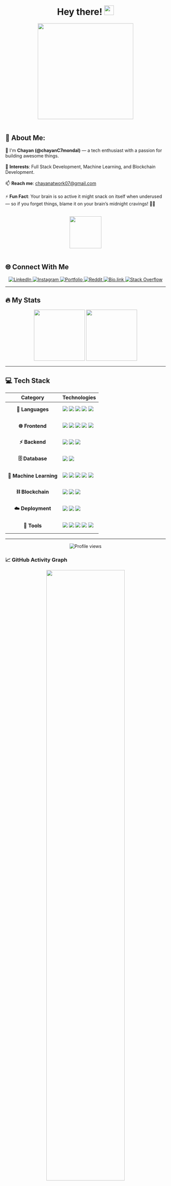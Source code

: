 <h1 align="center">
  Hey there! 
  <img src="https://media.giphy.com/media/hvRJCLFzcasrR4ia7z/giphy.gif" width="30px"/>
</h1>

<div align="center">
  <img src="https://media.giphy.com/media/836HiJc7pgzy8iNXCn/giphy.gif" width="300"/>
</div>

<br>

## 💫 About Me:

👋 I'm **Chayan (@chayanC7mondal)** — a tech enthusiast with a passion for building awesome things.<br><br>
👀 **Interests**: Full Stack Development, Machine Learning, and Blockchain Development.<br><br>
📫 **Reach me**: chayanatwork07@gmail.com<br><br>
⚡ **Fun Fact**: Your brain is so active it might snack on itself when underused — so if you forget things, blame it on your brain’s midnight cravings! 🧠🍕

<br>

<div align="center">
  <img src="https://media.giphy.com/media/M9gbBd9nbDrOTu1Mqx/giphy.gif" width="100"/>
</div>

<br>

## 🌐 Connect With Me

<div id="badges" align="center">
  <a href="https://www.linkedin.com/in/chayan-mondal-881962177/" target="_blank">
    <img src="https://img.shields.io/badge/LinkedIn-blue?style=for-the-badge&logo=linkedin&logoColor=white" alt="LinkedIn"/>
  </a>
  <a href="https://www.instagram.com/chayan.mondal_?igsh=Z3RuOW1iaGg5aGFx" target="_blank">
    <img src="https://img.shields.io/badge/Instagram-E4405F?style=for-the-badge&logo=instagram&logoColor=white" alt="Instagram"/>
  </a>
  <a href="https://chayan-mondal.vercel.app/" target="_blank">
    <img src="https://img.shields.io/badge/Portfolio-255E63?style=for-the-badge&logo=About.me&logoColor=white" alt="Portfolio"/>
  </a>
  <a href="https://www.reddit.com/user/YOUR_USERNAME" target="_blank">
    <img src="https://img.shields.io/badge/Reddit-FF4500?style=for-the-badge&logo=reddit&logoColor=white" alt="Reddit"/>
  </a>
  <a href="https://bio.link/chayanmondal" target="_blank">
    <img src="https://img.shields.io/badge/bio.link-000000?style=for-the-badge&logo=biolink&logoColor=white" alt="Bio.link"/>
  </a>
  <a href="https://stackoverflow.com/users/23888792/chayan-mondal" target="_blank">
    <img src="https://img.shields.io/badge/Stack_Overflow-FE7A16?style=for-the-badge&logo=stack-overflow&logoColor=white" alt="Stack Overflow"/>
  </a> 
</div>

---

## 🔥 My Stats

<p align="center">
  <img height="160" src="https://streak-stats.demolab.com?user=chayanC7mondal&theme=bear&hide_border=true&border_radius=6.3"/>
  <img height="160" src="https://github-readme-stats.vercel.app/api?username=chayanC7mondal&show_icons=true&theme=tokyonight"/>
</p>

---

## 💻 Tech Stack

<div align="center">

| **Category** | **Technologies** |
|:---:|:---|
| **🚀 Languages** | <div align="left" style="padding: 10px 0;">![](https://img.shields.io/badge/C-00599C?style=flat&logo=c&logoColor=white) ![](https://img.shields.io/badge/C++-00599C?style=flat&logo=c%2B%2B&logoColor=white) ![](https://img.shields.io/badge/Python-3776AB?style=flat&logo=python&logoColor=white) ![](https://img.shields.io/badge/JavaScript-F7DF1E?style=flat&logo=javascript&logoColor=black) ![](https://img.shields.io/badge/TypeScript-007ACC?style=flat&logo=typescript&logoColor=white)</div> |
|  |  |
| **🌐 Frontend** | <div align="left" style="padding: 10px 0;">![](https://img.shields.io/badge/HTML5-E34F26?style=flat&logo=html5&logoColor=white) ![](https://img.shields.io/badge/CSS3-1572B6?style=flat&logo=css3&logoColor=white) ![](https://img.shields.io/badge/React-61DAFB?style=flat&logo=react&logoColor=black) ![](https://img.shields.io/badge/Tailwind-38B2AC?style=flat&logo=tailwind-css&logoColor=white) ![](https://img.shields.io/badge/Bootstrap-563D7C?style=flat&logo=bootstrap&logoColor=white)</div> |
|  |  |
| **⚡ Backend** | <div align="left" style="padding: 10px 0;">![](https://img.shields.io/badge/Node.js-339933?style=flat&logo=node.js&logoColor=white) ![](https://img.shields.io/badge/Express.js-000000?style=flat&logo=express&logoColor=white) ![](https://img.shields.io/badge/JWT-000000?style=flat&logo=json-web-tokens&logoColor=white)</div> |
|  |  |
| **🗄️ Database** | <div align="left" style="padding: 10px 0;">![](https://img.shields.io/badge/MongoDB-47A248?style=flat&logo=mongodb&logoColor=white) ![](https://img.shields.io/badge/PostgreSQL-336791?style=flat&logo=postgresql&logoColor=white)</div> |
|  |  |
| **🤖 Machine Learning** | <div align="left" style="padding: 10px 0;">![](https://img.shields.io/badge/Numpy-013243?style=flat&logo=numpy&logoColor=white) ![](https://img.shields.io/badge/Pandas-150458?style=flat&logo=pandas&logoColor=white) ![](https://img.shields.io/badge/Scikit--Learn-F7931E?style=flat&logo=scikit-learn&logoColor=white) ![](https://img.shields.io/badge/Streamlit-FF4B4B?style=flat&logo=streamlit&logoColor=white) ![](https://img.shields.io/badge/Jupyter-F37626?style=flat&logo=jupyter&logoColor=white)</div> |
|  |  |
| **⛓️ Blockchain** | <div align="left" style="padding: 10px 0;">![](https://img.shields.io/badge/Truffle-3C2C3E?style=flat&logo=truffle&logoColor=white) ![](https://img.shields.io/badge/Hardhat-e3b341?style=flat&logo=ethereum&logoColor=black) ![](https://img.shields.io/badge/Ganache-f78c40?style=flat&logo=ganache&logoColor=white)</div> |
|  |  |
| **☁️ Deployment** | <div align="left" style="padding: 10px 0;">![](https://img.shields.io/badge/Vercel-000?style=flat&logo=vercel&logoColor=white) ![](https://img.shields.io/badge/Netlify-00C7B7?style=flat&logo=netlify&logoColor=white) ![](https://img.shields.io/badge/Render-63B5F6?style=flat&logo=render&logoColor=white)</div> |
|  |  |
| **🔧 Tools** | <div align="left" style="padding: 10px 0;">![](https://img.shields.io/badge/Postman-FF6C37?style=flat&logo=postman&logoColor=white) ![](https://img.shields.io/badge/Docker-2496ED?style=flat&logo=docker&logoColor=white) ![](https://img.shields.io/badge/Cloudinary-1a9fd3?style=flat&logo=cloudinary&logoColor=white) ![](https://img.shields.io/badge/NPM-CB3837?style=flat&logo=npm&logoColor=white) ![](https://img.shields.io/badge/Yarn-2C8EBB?style=flat&logo=yarn&logoColor=white)</div> |

</div>

---


<div align="center">
  <img src="https://komarev.com/ghpvc/?username=chayanC7mondal&style=for-the-badge&color=blue" alt="Profile views"/>
</div>



### 📈 GitHub Activity Graph
<p align="center">
  <img width="70%" src="https://github-readme-activity-graph.vercel.app/graph?username=chayanC7mondal&theme=react&bg_color=20232a&hide_border=true"/>
</p>
